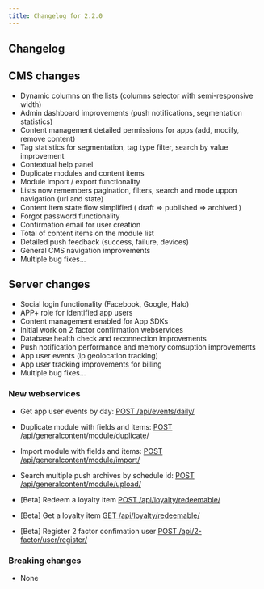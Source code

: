 ```yaml
---
title: Changelog for 2.2.0
---
```


## Changelog

## CMS changes
- Dynamic columns on the lists (columns selector with semi-responsive width)
- Admin dashboard improvements (push notifications, segmentation statistics)
- Content management detailed permissions for apps (add, modify, remove content)
- Tag statistics for segmentation, tag type filter, search by value improvement
- Contextual help panel
- Duplicate modules and content items
- Module import / export functionality
- Lists now remembers pagination, filters, search and mode uppon navigation (url and state)
- Content item state flow simplified ( draft => published => archived )
- Forgot password functionality
- Confirmation email for user creation
- Total of content items on the module list
- Detailed push feedback (success, failure, devices)
- General CMS navigation improvements
- Multiple bug fixes...

## Server changes
- Social login functionality (Facebook, Google, Halo)
- APP+ role for identified app users
- Content management enabled for App SDKs
- Initial work on 2 factor confirmation webservices
- Database health check and reconnection improvements
- Push notification performance and memory comsuption improvements
- App user events (ip geolocation tracking)
- App user tracking improvements for billing
- Multiple bug fixes...

### New webservices

- Get app user events by day: 
[POST /api/events/daily/](https://web-halo.mobgen.com/api/docs/#!/Events-_Daily/createDailyEvent)

- Duplicate module with fields and items: 
[POST /api/generalcontent/module/duplicate/](https://web-halo.mobgen.com/api/docs/#!/General_content_-_Module/duplicateModule)

- Import module with fields and items:
[POST /api/generalcontent/module/import/](https://web-halo.mobgen.com/api/docs/#!/General_content_-_Module/importModule)

- Search multiple push archives by schedule id:
[POST /api/generalcontent/module/upload/](https://web-halo.mobgen.com/api/docs/#!/Push_-_Archive/push_archive_search)

- [Beta] Redeem a loyalty item
[POST /api/loyalty/redeemable/](https://web-halo.mobgen.com/api/docs/#!/Loyalty_-_Redeemable/loyalty_redeemable_create)

- [Beta] Get a loyalty item
[GET /api/loyalty/redeemable/](https://web-halo.mobgen.com/api/docs/#!/Loyalty_-_Redeemable/loyalty_redeemable_list)

- [Beta] Register 2 factor confimation user
[POST /api/2-factor/user/register/](https://web-halo.mobgen.com/api/docs/#!/2-factor_-_User/2-factor_register)


### Breaking changes

- None


